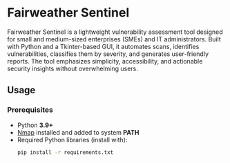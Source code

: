 # Fairweather Sentinel

Fairweather Sentinel is a lightweight vulnerability assessment tool designed for small and medium-sized enterprises (SMEs) and IT administrators. Built with Python and a Tkinter-based GUI, it automates scans, identifies vulnerabilities, classifies them by severity, and generates user-friendly reports. The tool emphasizes simplicity, accessibility, and actionable security insights without overwhelming users.

## Usage  

### Prerequisites  
- Python **3.9+**  
- [Nmap](https://nmap.org/download.html) installed and added to system **PATH**  
- Required Python libraries (install with):  
  ```bash
  pip install -r requirements.txt
